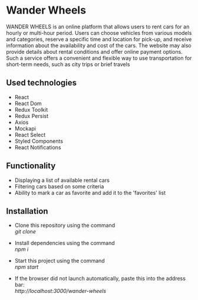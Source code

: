 # Wander Wheels

WANDER WHEELS is an online platform that allows users to rent cars for an hourly
or multi-hour period. Users can choose vehicles from various models and
categories, reserve a specific time and location for pick-up, and receive
information about the availability and cost of the cars. The website may also
provide details about rental conditions and offer online payment options. Such a
service offers a convenient and flexible way to use transportation for
short-term needs, such as city trips or brief travels

## Used technologies

- React
- React Dom
- Redux Toolkit
- Redux Persist
- Axios
- Mockapi
- React Select
- Styled Components
- React Notifications

## Functionality

- Displaying a list of available rental cars
- Filtering cars based on some criteria
- Ability to mark a car as favorite and add it to the 'favorites' list

## Installation

- Clone this repository using the command<br> _git clone_

- Install dependencies using the command<br> _npm i_

- Start this project using the command<br> _npm start_

- If the browser did not launch automatically, paste this into the address
  bar:<br> _http://localhost:3000/wander-wheels_
